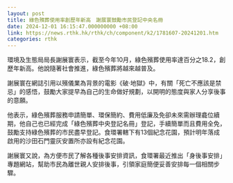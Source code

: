 ```yaml
---
layout: post
title: 綠色殯葬使用率創歷年新高　謝展寰鼓勵市民登記中央名冊
date: 2024-12-01 16:15:47.000000000 +08:00
link: https://news.rthk.hk/rthk/ch/component/k2/1781607-20241201.htm
categories: rthk
---
```


環境及生態局局長謝展寰表示，截至今年10月，綠色殯葬使用率達百分之18.2，創歷年新高。他說隨著社會推進，綠色殯葬將越來越普及。

謝展寰在網誌引用以殯儀業為背景的電影《破·地獄》中，有關「死亡不應該是禁忌」的感悟，鼓勵大家提早為自己的生命做好規劃，以開明的態度與家人分享後事的意願。

他表示，綠色殯葬服務申請簡單、環保簡約、費用低廉及免卻未來需辦理龕位續期，他自己也已經完成「綠色殯葬中央登記名冊」登記，手續簡單而且費用全免，鼓勵支持綠色殯葬的市民盡早登記。食環署轄下有13個紀念花園，預計明年落成啟用的沙田石門靈灰安置所亦設有紀念花園。

謝展寰又說，為方便市民了解各種後事安排資訊，食環署最近推出「身後事安排」專題網站，幫助市民為離世親人安排後事，引領家庭簡便妥善安排每一個相關步驟。

